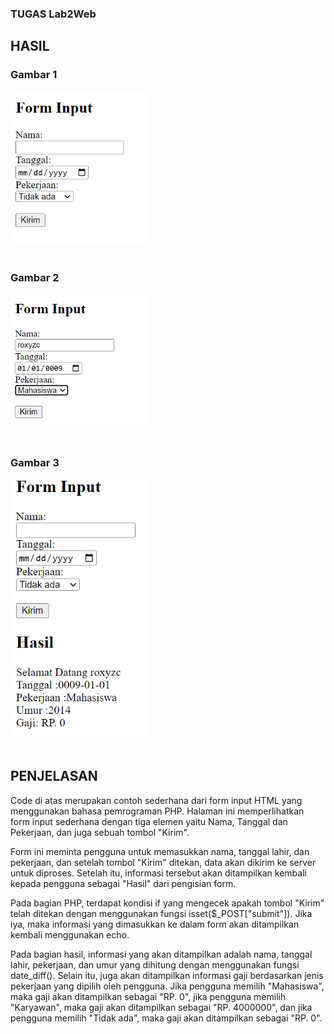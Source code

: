### TUGAS Lab2Web

## HASIL

### Gambar 1

<img src="./img/img1.png" style="margin: auto; width:220px;"><br><br>

### Gambar 2

<img src="./img/img2.png" style="margin: auto; width:220px;"><br><br>

### Gambar 3

<img src="./img/img3.png" style="margin: auto; width:220px;"><br><br>

## PENJELASAN

<p>Code di atas merupakan contoh sederhana dari form input HTML yang menggunakan bahasa pemrograman PHP. Halaman ini memperlihatkan form input sederhana dengan tiga elemen yaitu Nama, Tanggal dan Pekerjaan, dan juga sebuah tombol "Kirim".

Form ini meminta pengguna untuk memasukkan nama, tanggal lahir, dan pekerjaan, dan setelah tombol "Kirim" ditekan, data akan dikirim ke server untuk diproses. Setelah itu, informasi tersebut akan ditampilkan kembali kepada pengguna sebagai "Hasil" dari pengisian form.

Pada bagian PHP, terdapat kondisi if yang mengecek apakah tombol "Kirim" telah ditekan dengan menggunakan fungsi isset($\_POST["submit"]). Jika iya, maka informasi yang dimasukkan ke dalam form akan ditampilkan kembali menggunakan echo.

Pada bagian hasil, informasi yang akan ditampilkan adalah nama, tanggal lahir, pekerjaan, dan umur yang dihitung dengan menggunakan fungsi date_diff(). Selain itu, juga akan ditampilkan informasi gaji berdasarkan jenis pekerjaan yang dipilih oleh pengguna. Jika pengguna memilih "Mahasiswa", maka gaji akan ditampilkan sebagai "RP. 0", jika pengguna memilih "Karyawan", maka gaji akan ditampilkan sebagai "RP. 4000000", dan jika pengguna memilih "Tidak ada", maka gaji akan ditampilkan sebagai "RP. 0".

</p>
